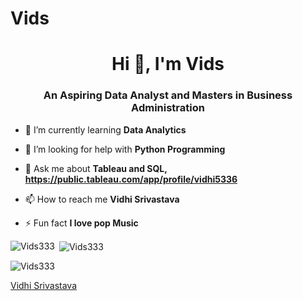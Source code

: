 # Vids
<h1 align="center">Hi 👋, I'm Vids</h1>
<h3 align="center">An Aspiring Data Analyst and Masters in Business Administration</h3>

- 🌱 I’m currently learning **Data Analytics**

- 🤝 I’m looking for help with **Python Programming**

- 💬 Ask me about **Tableau and SQL, https://public.tableau.com/app/profile/vidhi5336**

- 📫 How to reach me **Vidhi Srivastava**

- ⚡ Fun fact **I love pop Music**


<p><img align="left" src="https://github-readme-stats.vercel.app/api/top-langs?username=Vids333&show_icons=true&locale=en&layout=compact" alt="Vids333" /></p>

<p>&nbsp;<img align="center" src="https://github-readme-stats.vercel.app/api?username=Vids333&show_icons=true&locale=en" alt="Vids333" /></p>

<p><img align="center" src="https://github-readme-streak-stats.herokuapp.com/?user=Vids333&" alt="Vids333" /></p>
<script src="https://platform.linkedin.com/badges/js/profile.js" async defer type="text/javascript"></script>
<div class="badge-base LI-profile-badge" data-locale="en_US" data-size="medium" data-theme="light" data-type="VERTICAL" data-vanity="vidhisrivastava77" data-version="v1"><a class="badge-base__link LI-simple-link" href="https://in.linkedin.com/in/vidhisrivastava77?trk=profile-badge">Vidhi Srivastava</a></div>
              
